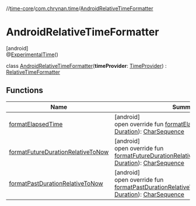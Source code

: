 //[time-core](../../../index.md)/[com.chrynan.time](../index.md)/[AndroidRelativeTimeFormatter](index.md)

# AndroidRelativeTimeFormatter

[android]\
@[ExperimentalTime](https://kotlinlang.org/api/latest/jvm/stdlib/kotlin.time/-experimental-time/index.html)()

class [AndroidRelativeTimeFormatter](index.md)(**timeProvider**: [TimeProvider](../-time-provider/index.md)) : [RelativeTimeFormatter](../-relative-time-formatter/index.md)

## Functions

| Name | Summary |
|---|---|
| [formatElapsedTime](format-elapsed-time.md) | [android]<br>open override fun [formatElapsedTime](format-elapsed-time.md)(duration: [Duration](https://kotlinlang.org/api/latest/jvm/stdlib/kotlin.time/-duration/index.html)): [CharSequence](https://kotlinlang.org/api/latest/jvm/stdlib/kotlin/-char-sequence/index.html) |
| [formatFutureDurationRelativeToNow](format-future-duration-relative-to-now.md) | [android]<br>open override fun [formatFutureDurationRelativeToNow](format-future-duration-relative-to-now.md)(futureDuration: [Duration](https://kotlinlang.org/api/latest/jvm/stdlib/kotlin.time/-duration/index.html)): [CharSequence](https://kotlinlang.org/api/latest/jvm/stdlib/kotlin/-char-sequence/index.html) |
| [formatPastDurationRelativeToNow](format-past-duration-relative-to-now.md) | [android]<br>open override fun [formatPastDurationRelativeToNow](format-past-duration-relative-to-now.md)(pastDuration: [Duration](https://kotlinlang.org/api/latest/jvm/stdlib/kotlin.time/-duration/index.html)): [CharSequence](https://kotlinlang.org/api/latest/jvm/stdlib/kotlin/-char-sequence/index.html) |
